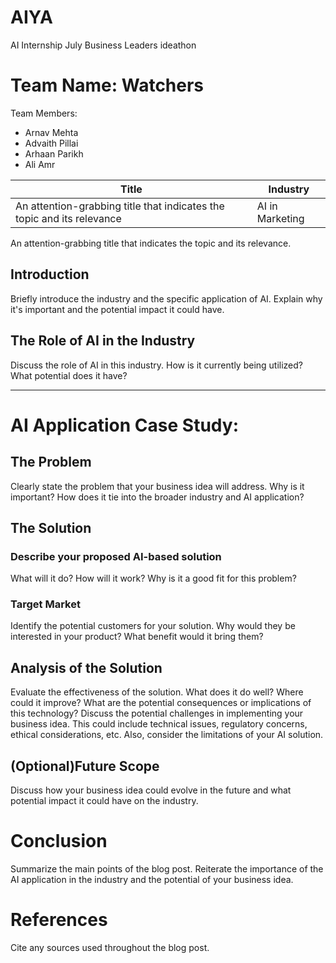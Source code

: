 # AIYA
AI Internship July Business Leaders ideathon

# Team Name: Watchers 

Team Members:
- Arnav Mehta
- Advaith Pillai
- Arhaan Parikh
- Ali Amr

| Title | Industry |
|-------|----------|
| An attention-grabbing title that indicates the topic and its relevance | AI in Marketing |

An attention-grabbing title that indicates the topic and its relevance.

## Introduction

Briefly introduce the industry and the specific application of AI. Explain why it's important and the potential impact it could have.

## The Role of AI in the Industry

Discuss the role of AI in this industry. How is it currently being utilized? What potential does it have?

---

# AI Application Case Study:

## The Problem

Clearly state the problem that your business idea will address. Why is it important? How does it tie into the broader industry and AI application?

## The Solution

### Describe your proposed AI-based solution

What will it do? How will it work? Why is it a good fit for this problem?

### Target Market

Identify the potential customers for your solution. Why would they be interested in your product? What benefit would it bring them?

## Analysis of the Solution

Evaluate the effectiveness of the solution. What does it do well? Where could it improve? What are the potential consequences or implications of this technology?
Discuss the potential challenges in implementing your business idea. This could include technical issues, regulatory concerns, ethical considerations, etc. Also, consider the limitations of your AI solution.

## (Optional)Future Scope

Discuss how your business idea could evolve in the future and what potential impact it could have on the industry.

# Conclusion

Summarize the main points of the blog post. Reiterate the importance of the AI application in the industry and the potential of your business idea.

# References

Cite any sources used throughout the blog post.
